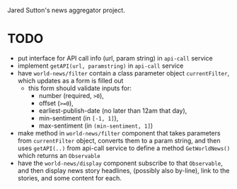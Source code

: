 Jared Sutton's news aggregator project.

# TODO
- put interface for API call info (url, param string) in `api-call` service
- implement `getAPI(url, paramstring)` in `api-call` service
- have `world-news/filter` contain a class parameter object `currentFilter`, which updates as a form is filled out
    - this form should validate inputs for: 
        - number (required, `>0`), 
        - offset (`>=0`), 
        - earliest-publish-date (no later than 12am that day), 
        - min-sentiment (in `[-1, 1]`), 
        - max-sentiment (in `(min-sentiment, 1]`)
- make method in `world-news/filter` component that takes parameters from `currentFilter` object, converts them to a param string, and then uses `getAPI(..)` from api-call service to define a method `GetWorldNews()` which returns an `Observable`
- have the `world-news/display` component subscribe to that `Observable`, and then display news story headlines, (possibly also by-line), link to the stories, and some content for each.
